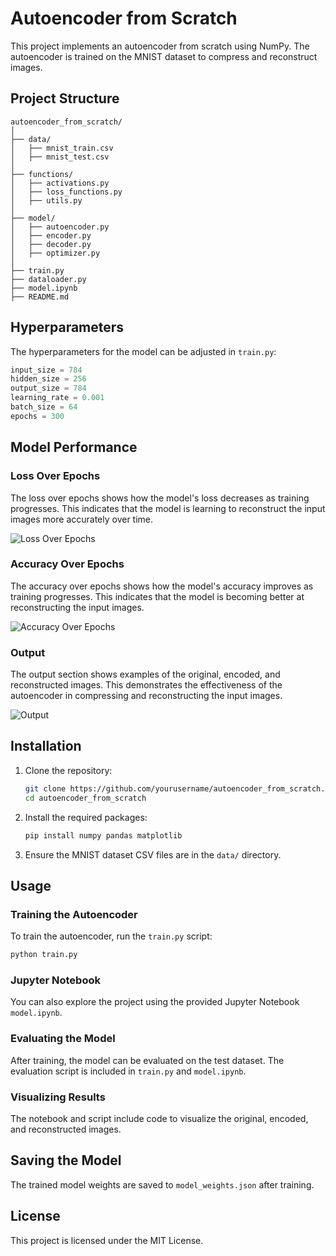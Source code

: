 # Autoencoder from Scratch

This project implements an autoencoder from scratch using NumPy. The autoencoder is trained on the MNIST dataset to compress and reconstruct images.

## Project Structure

```
autoencoder_from_scratch/
│
├── data/
│   ├── mnist_train.csv
│   ├── mnist_test.csv
│
├── functions/
│   ├── activations.py
│   ├── loss_functions.py
│   ├── utils.py
│
├── model/
│   ├── autoencoder.py
│   ├── encoder.py
│   ├── decoder.py
│   ├── optimizer.py
│
├── train.py
├── dataloader.py
├── model.ipynb
├── README.md
```

## Hyperparameters

The hyperparameters for the model can be adjusted in `train.py`:
```python
input_size = 784
hidden_size = 256
output_size = 784
learning_rate = 0.001
batch_size = 64
epochs = 300
```

## Model Performance

### Loss Over Epochs

The loss over epochs shows how the model's loss decreases as training progresses. This indicates that the model is learning to reconstruct the input images more accurately over time.

![Loss Over Epochs](path/to/loss_graph.png)

### Accuracy Over Epochs

The accuracy over epochs shows how the model's accuracy improves as training progresses. This indicates that the model is becoming better at reconstructing the input images.

![Accuracy Over Epochs](path/to/accuracy_graph.png)

### Output

The output section shows examples of the original, encoded, and reconstructed images. This demonstrates the effectiveness of the autoencoder in compressing and reconstructing the input images.

![Output](path/to/output_images.png)

## Installation

1. Clone the repository:
    ```sh
    git clone https://github.com/yourusername/autoencoder_from_scratch.git
    cd autoencoder_from_scratch
    ```

2. Install the required packages:
    ```sh
    pip install numpy pandas matplotlib
    ```

3. Ensure the MNIST dataset CSV files are in the `data/` directory.

## Usage

### Training the Autoencoder

To train the autoencoder, run the `train.py` script:
```sh
python train.py
```

### Jupyter Notebook

You can also explore the project using the provided Jupyter Notebook `model.ipynb`.

### Evaluating the Model

After training, the model can be evaluated on the test dataset. The evaluation script is included in `train.py` and `model.ipynb`.

### Visualizing Results

The notebook and script include code to visualize the original, encoded, and reconstructed images.

## Saving the Model

The trained model weights are saved to `model_weights.json` after training.

## License

This project is licensed under the MIT License.
